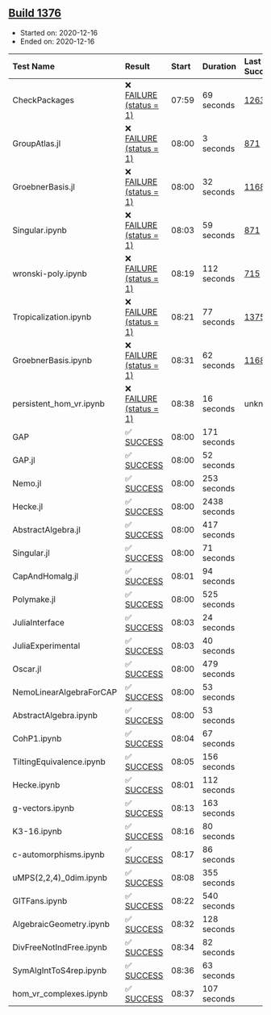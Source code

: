 ## [Build 1376](https://oscarci.mathematik.uni-kl.de/job/oscar-stable/1376/)

* Started on: 2020-12-16
* Ended on: 2020-12-16

| Test Name    | Result | Start | Duration | Last Success | First Failure |
|:-------------|:-------|:------|:---------|:-------------|:--------------|
| CheckPackages | ❌ [FAILURE (status = 1)](https://oscarci.mathematik.uni-kl.de/job/oscar-stable/1376/artifact/logs/build-1376/CheckPackages.log) | 07:59 | 69 seconds | [1263](https://oscarci.mathematik.uni-kl.de/job/oscar-stable/1263/) | [1264](https://oscarci.mathematik.uni-kl.de/job/oscar-stable/1264/) |
| GroupAtlas.jl | ❌ [FAILURE (status = 1)](https://oscarci.mathematik.uni-kl.de/job/oscar-stable/1376/artifact/logs/build-1376/GroupAtlas.jl.log) | 08:00 | 3 seconds | [871](https://oscarci.mathematik.uni-kl.de/job/oscar-stable/871/) | [872](https://oscarci.mathematik.uni-kl.de/job/oscar-stable/872/) |
| GroebnerBasis.jl | ❌ [FAILURE (status = 1)](https://oscarci.mathematik.uni-kl.de/job/oscar-stable/1376/artifact/logs/build-1376/GroebnerBasis.jl.log) | 08:00 | 32 seconds | [1168](https://oscarci.mathematik.uni-kl.de/job/oscar-stable/1168/) | [1169](https://oscarci.mathematik.uni-kl.de/job/oscar-stable/1169/) |
| Singular.ipynb | ❌ [FAILURE (status = 1)](https://oscarci.mathematik.uni-kl.de/job/oscar-stable/1376/artifact/logs/build-1376/Singular.ipynb.log) | 08:03 | 59 seconds | [871](https://oscarci.mathematik.uni-kl.de/job/oscar-stable/871/) | [872](https://oscarci.mathematik.uni-kl.de/job/oscar-stable/872/) |
| wronski-poly.ipynb | ❌ [FAILURE (status = 1)](https://oscarci.mathematik.uni-kl.de/job/oscar-stable/1376/artifact/logs/build-1376/wronski-poly.ipynb.log) | 08:19 | 112 seconds | [715](https://oscarci.mathematik.uni-kl.de/job/oscar-stable/715/) | [716](https://oscarci.mathematik.uni-kl.de/job/oscar-stable/716/) |
| Tropicalization.ipynb | ❌ [FAILURE (status = 1)](https://oscarci.mathematik.uni-kl.de/job/oscar-stable/1376/artifact/logs/build-1376/Tropicalization.ipynb.log) | 08:21 | 77 seconds | [1375](https://oscarci.mathematik.uni-kl.de/job/oscar-stable/1375/) | [1376](https://oscarci.mathematik.uni-kl.de/job/oscar-stable/1376/) |
| GroebnerBasis.ipynb | ❌ [FAILURE (status = 1)](https://oscarci.mathematik.uni-kl.de/job/oscar-stable/1376/artifact/logs/build-1376/GroebnerBasis.ipynb.log) | 08:31 | 62 seconds | [1168](https://oscarci.mathematik.uni-kl.de/job/oscar-stable/1168/) | [1169](https://oscarci.mathematik.uni-kl.de/job/oscar-stable/1169/) |
| persistent_hom_vr.ipynb | ❌ [FAILURE (status = 1)](https://oscarci.mathematik.uni-kl.de/job/oscar-stable/1376/artifact/logs/build-1376/persistent_hom_vr.ipynb.log) | 08:38 | 16 seconds | unknown | unknown |
| GAP | ✅ [SUCCESS](https://oscarci.mathematik.uni-kl.de/job/oscar-stable/1376/artifact/logs/build-1376/GAP.log) | 08:00 | 171 seconds |  |  |
| GAP.jl | ✅ [SUCCESS](https://oscarci.mathematik.uni-kl.de/job/oscar-stable/1376/artifact/logs/build-1376/GAP.jl.log) | 08:00 | 52 seconds |  |  |
| Nemo.jl | ✅ [SUCCESS](https://oscarci.mathematik.uni-kl.de/job/oscar-stable/1376/artifact/logs/build-1376/Nemo.jl.log) | 08:00 | 253 seconds |  |  |
| Hecke.jl | ✅ [SUCCESS](https://oscarci.mathematik.uni-kl.de/job/oscar-stable/1376/artifact/logs/build-1376/Hecke.jl.log) | 08:00 | 2438 seconds |  |  |
| AbstractAlgebra.jl | ✅ [SUCCESS](https://oscarci.mathematik.uni-kl.de/job/oscar-stable/1376/artifact/logs/build-1376/AbstractAlgebra.jl.log) | 08:00 | 417 seconds |  |  |
| Singular.jl | ✅ [SUCCESS](https://oscarci.mathematik.uni-kl.de/job/oscar-stable/1376/artifact/logs/build-1376/Singular.jl.log) | 08:00 | 71 seconds |  |  |
| CapAndHomalg.jl | ✅ [SUCCESS](https://oscarci.mathematik.uni-kl.de/job/oscar-stable/1376/artifact/logs/build-1376/CapAndHomalg.jl.log) | 08:01 | 94 seconds |  |  |
| Polymake.jl | ✅ [SUCCESS](https://oscarci.mathematik.uni-kl.de/job/oscar-stable/1376/artifact/logs/build-1376/Polymake.jl.log) | 08:00 | 525 seconds |  |  |
| JuliaInterface | ✅ [SUCCESS](https://oscarci.mathematik.uni-kl.de/job/oscar-stable/1376/artifact/logs/build-1376/JuliaInterface.log) | 08:03 | 24 seconds |  |  |
| JuliaExperimental | ✅ [SUCCESS](https://oscarci.mathematik.uni-kl.de/job/oscar-stable/1376/artifact/logs/build-1376/JuliaExperimental.log) | 08:03 | 40 seconds |  |  |
| Oscar.jl | ✅ [SUCCESS](https://oscarci.mathematik.uni-kl.de/job/oscar-stable/1376/artifact/logs/build-1376/Oscar.jl.log) | 08:00 | 479 seconds |  |  |
| NemoLinearAlgebraForCAP | ✅ [SUCCESS](https://oscarci.mathematik.uni-kl.de/job/oscar-stable/1376/artifact/logs/build-1376/NemoLinearAlgebraForCAP.log) | 08:00 | 53 seconds |  |  |
| AbstractAlgebra.ipynb | ✅ [SUCCESS](https://oscarci.mathematik.uni-kl.de/job/oscar-stable/1376/artifact/logs/build-1376/AbstractAlgebra.ipynb.log) | 08:00 | 53 seconds |  |  |
| CohP1.ipynb | ✅ [SUCCESS](https://oscarci.mathematik.uni-kl.de/job/oscar-stable/1376/artifact/logs/build-1376/CohP1.ipynb.log) | 08:04 | 67 seconds |  |  |
| TiltingEquivalence.ipynb | ✅ [SUCCESS](https://oscarci.mathematik.uni-kl.de/job/oscar-stable/1376/artifact/logs/build-1376/TiltingEquivalence.ipynb.log) | 08:05 | 156 seconds |  |  |
| Hecke.ipynb | ✅ [SUCCESS](https://oscarci.mathematik.uni-kl.de/job/oscar-stable/1376/artifact/logs/build-1376/Hecke.ipynb.log) | 08:01 | 112 seconds |  |  |
| g-vectors.ipynb | ✅ [SUCCESS](https://oscarci.mathematik.uni-kl.de/job/oscar-stable/1376/artifact/logs/build-1376/g-vectors.ipynb.log) | 08:13 | 163 seconds |  |  |
| K3-16.ipynb | ✅ [SUCCESS](https://oscarci.mathematik.uni-kl.de/job/oscar-stable/1376/artifact/logs/build-1376/K3-16.ipynb.log) | 08:16 | 80 seconds |  |  |
| c-automorphisms.ipynb | ✅ [SUCCESS](https://oscarci.mathematik.uni-kl.de/job/oscar-stable/1376/artifact/logs/build-1376/c-automorphisms.ipynb.log) | 08:17 | 86 seconds |  |  |
| uMPS(2,2,4)_0dim.ipynb | ✅ [SUCCESS](https://oscarci.mathematik.uni-kl.de/job/oscar-stable/1376/artifact/logs/build-1376/uMPS-2-2-4-_0dim.ipynb.log) | 08:08 | 355 seconds |  |  |
| GITFans.ipynb | ✅ [SUCCESS](https://oscarci.mathematik.uni-kl.de/job/oscar-stable/1376/artifact/logs/build-1376/GITFans.ipynb.log) | 08:22 | 540 seconds |  |  |
| AlgebraicGeometry.ipynb | ✅ [SUCCESS](https://oscarci.mathematik.uni-kl.de/job/oscar-stable/1376/artifact/logs/build-1376/AlgebraicGeometry.ipynb.log) | 08:32 | 128 seconds |  |  |
| DivFreeNotIndFree.ipynb | ✅ [SUCCESS](https://oscarci.mathematik.uni-kl.de/job/oscar-stable/1376/artifact/logs/build-1376/DivFreeNotIndFree.ipynb.log) | 08:34 | 82 seconds |  |  |
| SymAlgIntToS4rep.ipynb | ✅ [SUCCESS](https://oscarci.mathematik.uni-kl.de/job/oscar-stable/1376/artifact/logs/build-1376/SymAlgIntToS4rep.ipynb.log) | 08:36 | 63 seconds |  |  |
| hom_vr_complexes.ipynb | ✅ [SUCCESS](https://oscarci.mathematik.uni-kl.de/job/oscar-stable/1376/artifact/logs/build-1376/hom_vr_complexes.ipynb.log) | 08:37 | 107 seconds |  |  |
